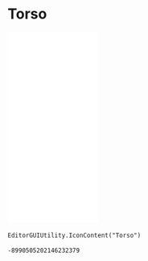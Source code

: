 # Torso
![](/img/Torso.png)

``` CSharp
EditorGUIUtility.IconContent("Torso")
```
```
-8990505202146232379
```
